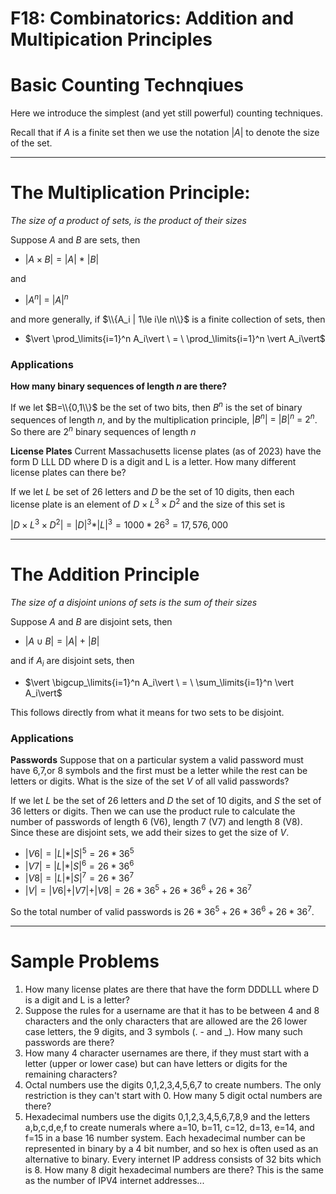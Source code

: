 # F18: Combinatorics: Addition and Multipication Principles
# Basic Counting Technqiues
Here we introduce the simplest (and yet still powerful) counting techniques.

Recall that if $A$ is a finite set then we use the notation $\vert A \vert$ to denote the size
of the set.



---

# The Multiplication Principle:
_The size of a product of sets, is the product of their sizes_

Suppose $A$ and $B$ are sets, then
* $\vert A \times B \vert = \vert A \vert\ *\  \vert B \vert$

and
* $\vert A^n \vert \ = \ \vert A\vert^n$

and more generally, if $\\{A_i | 1\le i\le n\\}$ is a finite collection of sets, then
* $\vert \prod_\limits{i=1}^n A_i\vert \ = \ \prod_\limits{i=1}^n \vert A_i\vert$

### Applications

**How many binary sequences of length $n$ are there?**

If we let $B=\\{0,1\\}$ be the set of two bits, then $B^n$ is the set of binary sequences of length $n$,
and by the multiplication principle, $\vert B^n\vert \  = \ \vert B\vert^n \  = \ 2^n$. So there are $2^n$
binary sequences of length $n$

**License Plates**
Current Massachusetts license plates (as of 2023) have the form D LLL DD
where D is a digit and L is a letter. How many different license plates can there be?

If we let $L$ be set of 26 letters and $D$ be the set of 10 digits, then each license plate
is an element of $D\times L^3\times D^2$ and the size of this set is

$\vert D\times L^3\times D^2\vert = \vert D \vert^3 * \vert L \vert^3 = 1000*26^3 = 17,576,000$


---


# The Addition Principle
_The size of a disjoint unions of sets is the sum of their sizes_

Suppose $A$ and $B$ are disjoint sets, then
* $\vert A \cup B \vert = \vert A \vert\ +\  \vert B \vert$

and if $A_i$ are disjoint sets, then
* $\vert \bigcup_\limits{i=1}^n A_i\vert \ = \ \sum_\limits{i=1}^n \vert A_i\vert$

This follows directly from what it means for two sets to be disjoint.

### Applications
**Passwords**
Suppose that on a particular system a valid password must have 6,7,or 8 symbols
and the first must be a letter while the rest can be letters or digits. What is the size
of the set $V$ of all valid passwords?

If we let $L$ be the set of 26 letters and $D$ the set of 10 digits, and $S$ the set of 36 letters or digits.
Then we can use the product rule to calculate the number of passwords of length 6 (V6), length 7 (V7) and length 8 (V8).
Since these are disjoint sets, we add their sizes to get the size of $V$.

* $\vert V6 \vert = \vert L \vert * \vert S \vert^5 = 26*36^5$
* $\vert V7 \vert = \vert L \vert * \vert S \vert^6= 26*36^6$
* $\vert V8 \vert = \vert L \vert * \vert S \vert^7= 26*36^7$
* $\vert V \vert = \vert V6\vert + \vert V7\vert + \vert V8\vert = 26 * 36^5 +26 * 36^6 +26 * 36^7$

So the total number of valid passwords is $26 * 36^5 +26 * 36^6 +26 * 36^7$.

---
# Sample Problems
1. How many license plates are there that have the form DDDLLL where D is a digit and L is a letter?
2. Suppose the rules for a username are that it has to be between 4 and 8 characters and the only characters that are allowed are the 26 lower case letters, the 9 digits, and 3 symbols (. - and _). How many such passwords are there?
3. How many 4 character usernames are there, if they must start with a letter (upper or lower case) but can have letters or digits for the remaining characters?
4. Octal numbers use the digits 0,1,2,3,4,5,6,7 to create numbers. The only restriction is they can't start with 0. How many 5 digit octal numbers are there?
5. Hexadecimal numbers use the digits 0,1,2,3,4,5,6,7,8,9 and the letters a,b,c,d,e,f to create numerals where a=10, b=11, c=12, d=13, e=14, and f=15 in a base 16 number system.  Each hexadecimal number can be represented in binary by a 4 bit number, and so hex is often used as an alternative to binary. Every internet IP address consists of 32 bits which is 8. How many 8 digit hexadecimal numbers are there?  This is the same as the number of IPV4 internet addresses...
